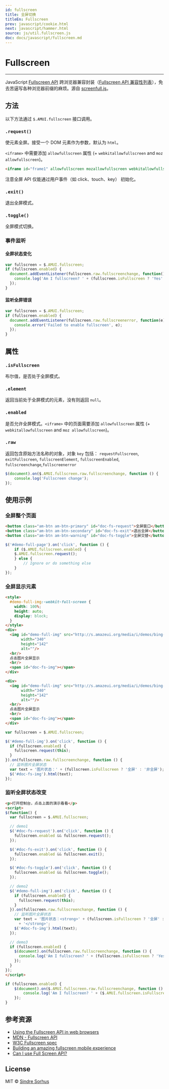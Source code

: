 ```yaml
---
id: fullscreen
title: 全屏切换
titleEn: Fullscreen
prev: javascript/cookie.html
next: javascript/hammer.html
source: js/util.fullscreen.js
doc: docs/javascript/fullscreen.md
---
```


# Fullscreen
---

JavaScript [Fullscreen API](https://developer.mozilla.org/en/DOM/Using_full-screen_mode) 跨浏览器兼容封装（[Fullscreen
API 兼容性列表](http://caniuse.com/fullscreen)），免去苦逼写各种浏览器前缀的麻烦。源自 [screenfull.js](https://github.com/sindresorhus/screenfull.js)。

## 方法

以下方法通过 `$.AMUI.fullscreen` 接口调用。

### `.request()`

使元素全屏。接受一个 DOM 元素作为参数，默认为 `html`。

`<iframe>` 中需要添加 `allowfullscreen` 属性 (+ `webkitallowfullscreen` and `moz
  allowfullscreen`)。

```html
<iframe id="frame1" allowfullscreen mozallowfullscreen webkitallowfullscreen src="iframeTest.html"></iframe>
```

注意全屏 API 仅能通过用户事件（如 click、touch、key） 初始化。

### `.exit()`

退出全屏模式。

### `.toggle()`

全屏模式切换。

### 事件监听

#### 全屏状态变化

```js
var fullscreen = $.AMUI.fullscreen;
if (fullscreen.enabled) {
  document.addEventListener(fullscreen.raw.fullscreenchange, function() {
    console.log('Am I fullscreen? ' + (fullscreen.isFullscreen ? 'Yes' : 'No'));
  });
}
```

#### 监听全屏错误

```js
var fullscreen = $.AMUI.fullscreen;
if (fullscreen.enabled) {
  document.addEventListener(fullscreen.raw.fullscreenerror, function(e) {
    console.error('Failed to enable fullscreen', e);
  });
}
```

## 属性

### `.isFullscreen`

布尔值，是否处于全屏模式。

### `.element`

返回当前处于全屏模式的元素，没有则返回 `null`。

### `.enabled`

是否允许全屏模式。`<iframe>` 中的页面需要添加 `allowfullscreen` 属性 (+ `webkitallowfullscreen` and `moz
    allowfullscreen`)。

### `.raw`

返回包含原始方法名称的对象，对象 `key` 包括： `requestFullscreen`, `exitFullscreen`, `fullscreenElement`, `fullscreenEnabled`, `fullscreenchange`,`fullscreenerror`

```js
$(document).on($.AMUI.fullscreen.raw.fullscreenchange, function () {
	console.log('Fullscreen change');
});
```

## 使用示例


### 全屏整个页面

`````html
<button class="am-btn am-btn-primary" id="doc-fs-request">全屏窗口</button>
<button class="am-btn am-btn-secondary" id="doc-fs-exit">退出全屏</button>
<button class="am-btn am-btn-warning" id="doc-fs-toggle">全屏交替</button>
`````

```js
$('#demo-full-page').on('click', function () {
	if ($.AMUI.fullscreen.enabled) {
    $.AMUI.fullscreen.request();
	} else {
		// Ignore or do something else
	}
});
```

### 全屏显示元素

`````html
<style>
  #demo-full-img:-webkit-full-screen {
    width: 100%;
    height: auto;
    display: block;
  }
</style>
<div>
  <img id="demo-full-img" src="http://s.amazeui.org/media/i/demos/bing-2.jpg"
       width="340"
       height="142"
       alt=""/>
  <br/>
  点击图片全屏显示
  <br/>
  <span id="doc-fs-img"></span>
</div>
`````
```html
<div>
  <img id="demo-full-img" src="http://s.amazeui.org/media/i/demos/bing-2.jpg"
       width="340"
       height="142"
       alt=""/>
  <br/>
  点击图片全屏显示
  <br/>
  <span id="doc-fs-img"></span>
</div>
```

```js
var fullscreen = $.AMUI.fullscreen;

$('#demo-full-img').on('click', function () {
  if (fullscreen.enabled) {
    fullscreen.request(this);
  }
}).on(fullscreen.raw.fullscreenchange, function () {
  // 监听图片全屏状态
  var text = '图片状态：' + (fullscreen.isFullscreen ? '全屏' : '非全屏');
  $('#doc-fs-img').html(text);
});
```

### 监听全屏状态改变

`````html
<p>打开控制台，点击上面的演示看看</p>
<script>
$(function() {
  var fullscreen = $.AMUI.fullscreen;

  // demo1
  $('#doc-fs-request').on('click', function () {
    fullscreen.enabled && fullscreen.request();
  });

  $('#doc-fs-exit').on('click', function () {
    fullscreen.enabled && fullscreen.exit();
  });

  $('#doc-fs-toggle').on('click', function () {
    fullscreen.enabled && fullscreen.toggle();
  });

  // demo2
  $('#demo-full-img').on('click', function () {
    if (fullscreen.enabled) {
      fullscreen.request(this);
    }
  }).on(fullscreen.raw.fullscreenchange, function () {
    // 监听图片全屏状态
    var text = '图片状态：<strong>' + (fullscreen.isFullscreen ? '全屏' : '非全屏')
      + '</strong>';
    $('#doc-fs-img').html(text);
  });

  // demo3
  if (fullscreen.enabled) {
    $(document).on(fullscreen.raw.fullscreenchange, function () {
      console.log('Am I fullscreen? ' + (fullscreen.isFullscreen ? 'Yes' : 'No'));
    });
  }
});
</script>
`````

```js
if (fullscreen.enabled) {
	$(document).on($.AMUI.fullscreen.raw.fullscreenchange, function () {
		console.log('Am I fullscreen? ' + ($.AMUI.fullscreen.isFullscreen ? 'Yes' : 'No'));
	});
}
```

## 参考资源

- [Using the Fullscreen API in web browsers](http://hacks.mozilla.org/2012/01/using-the-fullscreen-api-in-web-browsers/)
- [MDN - Fullscreen API](https://developer.mozilla.org/en/DOM/Using_full-screen_mode)
- [W3C Fullscreen spec](http://dvcs.w3.org/hg/fullscreen/raw-file/tip/Overview.html)
- [Building an amazing fullscreen mobile experience](http://www.html5rocks.com/en/mobile/fullscreen/)
- [Can I use Full Screen API?](http://caniuse.com/fullscreen)

## License

MIT © [Sindre Sorhus](http://sindresorhus.com)
